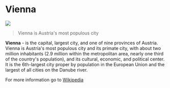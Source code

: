 # Vienna

![](https://www.google.com/url?sa=i&url=https%3A%2F%2Fwww.britannica.com%2Fplace%2FVienna%2FLayout-and-architecture&psig=AOvVaw3irJWXOS81RqVczjtjXq7n&ust=1690032943634000&source=images&cd=vfe&opi=89978449&ved=0CBEQjRxqFwoTCKiWzcH1n4ADFQAAAAAdAAAAABAg)
> Vienna is Austria's most populous city

**Vienna** - is the capital, largest city, and one of nine provinces of Austria. Vienna is Austria's most populous city and its primate city, with about two million inhabitants (2.9 million within the metropolitan area, nearly one third of the country's population), and its cultural, economic, and political center. It is the 6th-largest city proper by population in the European Union and the largest of all cities on the Danube river.


For more information go to [Wikipedia](https://en.wikipedia.org/wiki/Vienna)